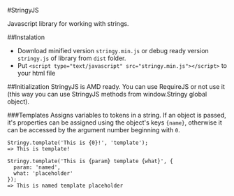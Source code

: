 #StringyJS

Javascript library for working with strings.

##Instalation
* Download minified version `stringy.min.js` or debug ready version `stringy.js` of library from `dist` folder.
* Put `<script type="text/javascript" src="stringy.min.js"></script>` to your html file

##Initialization
StringyJS is AMD ready. You can use RequireJS or not use it (this way you can use StringyJS methods from window.Stringy global object).

###Templates
Assigns variables to tokens in a string. If an object is passed, it's properties can be assigned using the object's keys `{name}`, otherwise it can be accessed by the argument number beginning with `0`.

    Stringy.template('This is {0}!', 'template');
    => This is template!
    
    Stringy.template('This is {param} template {what}', {
      param: 'named',
      what: 'placeholder'
    });
    => This is named template placeholder
    
